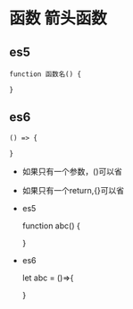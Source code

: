 # 函数 箭头函数

## es5

	function 函数名() {

	}

## es6

	() => {

	}

* 如果只有一个参数，()可以省

* 如果只有一个return,{}可以省

- es5

	function abc() {

	}

- es6

	let abc = ()=>{

	}
